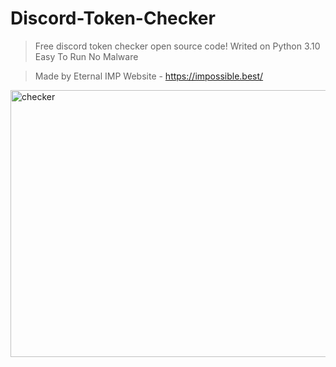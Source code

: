 # Discord-Token-Checker
> Free discord token checker open source code!
> Writed on Python 3.10
> Easy To Run No Malware

> Made by Eternal IMP
> Website - https://impossible.best/


<img width="971" height="427" alt="checker" src="https://github.com/user-attachments/assets/707c982e-e4ff-4372-8862-e3717d7aaed6" />
